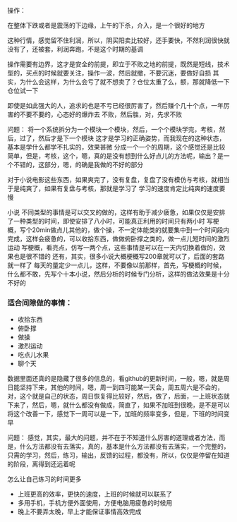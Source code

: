 操作：

在整体下跌或者是震荡的下边缘，上午的下杀，介入，是一个很好的地方

这种行情，感觉留不住利润，所以，阴买阳卖比较好，还手要快，不然利润很快就没有了，还被套，利润奔跑，不是这个时期的基调

操作需要有边界，这才是安全的前提，即立于不败之地的前提，既然是短线，技术型的，买点的时候就要关注，操作一波，然后就撤，不要沉迷，要做好自损
其实，为什么会这样，为什么会亏了就不想卖了？仓位太重了么，额，那就降低一下仓位试一下

即使是如此强大的人，追求的也是不亏已经很厉害了，然后赚个几十个点，一年厉害的不要不要的，心态好的爆炸去
不败，然后胜，对，先求不败

问题：
将一个系统拆分为一个模块一个模块，然后，一个个模块学完，考核，然后，过了，然后才是下一个模块
这才是学习的正确姿势，而我现在的这种状态，基本是学什么都学不扎实的，效果甚微
分成一个一个的周期，这个感觉还是比较简单，但是，考核，这个，嗯，真的是没有想到什么好点儿的方法呢，输出？是一个不错的，这部分，嗯，的确是我做的不好的部分

对于小说电影这些东西，如果爽完了，没有复盘，复盘了没有模仿与考核，就相当于是纯爽了，如果有复盘与考核，那就是学习了
学习的速度肯定比纯爽的速度要慢


小说
不同类型的事情是可以交叉的做的，这样有助于减少疲惫，如果仅仅是安排了一种类型的时间，即使安排了八小时，可能真正利用的时间只有两小时
写梗概，写个20min做点儿其他的，做个操，不一定体能类的就要集中到一个时间段内完成，这样会疲惫的，可以收拾东西，做做俯卧撑之类的，做一点儿短时间的激烈运动
写梗概，看亮点，仿写一两个点，这些事情是可以在一天内切换着做的，效果也是很不错的
还有，其实，很多小说大概梗概写200章就可以了，后面的套路就一样了
每天的量定少一点儿，这样，不要像以前那样，首先，写梗概的时候，什么都不敢，先写个十本小说，然后分析的时候专门分析，这样的做法效果是十分不好的

### 适合间隙做的事情：

 - 收拾东西
 - 俯卧撑
 - 做操
 - 激烈运动
 - 吃点儿水果
 - 聊个天 


数据里面还真的是隐藏了很多的信息的，看github的更新时间，一般，嗯，就是周日能坚持下来，其他的时间，嗯，周一到四可能某一天会，周五周六是不会的，
对，这个就是自己的状态，周日恢复得比较好，然后，做了，后面，一上班状态就下来了，然后，嗯，就什么都没有做成，简直了，如果不加班到很晚，是不是可以将这个改善一下，感觉下一周可以是一下，加班的频率变多，但是，下班的时间变早


问题：
感觉，其实，最大的问题，并不在于不知道什么厉害的道理或者方法，而是，什么方法都没有去落实，真的，基本是什么方法都没有去落实，一个完整的，只需的学习，然后，练习，输出，反馈的过程，都没有，所以，仅仅是停留在知道的阶段，离得到还远着呢

怎么让自己练习的时间更多
- 上班更高的效率，更快的速度，上班的时候就可以联系了
- 多用手机，手机方便外面使用，方便电脑用疲惫的时候用
- 晚上不要弄太晚，早上才能保证事情高效完成
